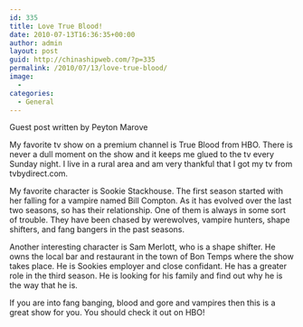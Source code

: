```yaml
---
id: 335
title: Love True Blood!
date: 2010-07-13T16:36:35+00:00
author: admin
layout: post
guid: http://chinashipweb.com/?p=335
permalink: /2010/07/13/love-true-blood/
image:
  - 
categories:
  - General
---
```

Guest post written by Peyton Marove

My favorite tv show on a premium channel is True Blood from HBO. There is never a dull moment on the show and it keeps me glued to the tv every Sunday night. I live in a rural area and am very thankful that I got my tv from tvbydirect.com.

My favorite character is Sookie Stackhouse. The first season started with her falling for a vampire named Bill Compton. As it has evolved over the last two seasons, so has their relationship. One of them is always in some sort of trouble. They have been chased by werewolves, vampire hunters, shape shifters, and fang bangers in the past seasons.

Another interesting character is Sam Merlott, who is a shape shifter. He owns the local bar and restaurant in the town of Bon Temps where the show takes place. He is Sookies employer and close confidant. He has a greater role in the third season. He is looking for his family and find out why he is the way that he is.

If you are into fang banging, blood and gore and vampires then this is a great show for you. You should check it out on HBO!